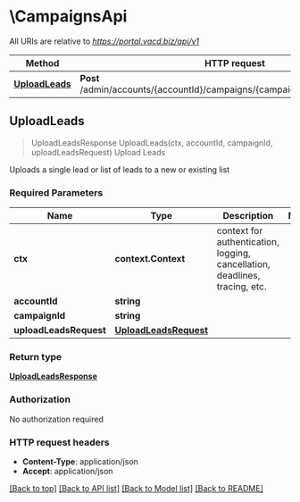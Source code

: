 # \CampaignsApi

All URIs are relative to *https://portal.vacd.biz/api/v1*

Method | HTTP request | Description
------------- | ------------- | -------------
[**UploadLeads**](CampaignsApi.md#UploadLeads) | **Post** /admin/accounts/{accountId}/campaigns/{campaignId}/leadLoader/direct | Upload Leads



## UploadLeads

> UploadLeadsResponse UploadLeads(ctx, accountId, campaignId, uploadLeadsRequest)
Upload Leads

Uploads a single lead or list of leads to a new or existing list

### Required Parameters


Name | Type | Description  | Notes
------------- | ------------- | ------------- | -------------
**ctx** | **context.Context** | context for authentication, logging, cancellation, deadlines, tracing, etc.
**accountId** | **string**|  | 
**campaignId** | **string**|  | 
**uploadLeadsRequest** | [**UploadLeadsRequest**](UploadLeadsRequest.md)|  | 

### Return type

[**UploadLeadsResponse**](UploadLeadsResponse.md)

### Authorization

No authorization required

### HTTP request headers

- **Content-Type**: application/json
- **Accept**: application/json

[[Back to top]](#) [[Back to API list]](../README.md#documentation-for-api-endpoints)
[[Back to Model list]](../README.md#documentation-for-models)
[[Back to README]](../README.md)

